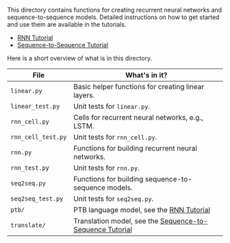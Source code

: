 This directory contains functions for creating recurrent neural networks
and sequence-to-sequence models. Detailed instructions on how to get started
and use them are available in the tutorials.

* [RNN Tutorial](http://tensorflow.org/tutorials/recurrent/)
* [Sequence-to-Sequence Tutorial](http://tensorflow.org/tutorials/seq2seq/)

Here is a short overview of what is in this directory.

File | What's in it?
--- | ---
`linear.py` | Basic helper functions for creating linear layers.
`linear_test.py` | Unit tests for `linear.py`.
`rnn_cell.py` | Cells for recurrent neural networks, e.g., LSTM.
`rnn_cell_test.py` | Unit tests for `rnn_cell.py`.
`rnn.py` | Functions for building recurrent neural networks.
`rnn_test.py` | Unit tests for `rnn.py`.
`seq2seq.py` | Functions for building sequence-to-sequence models.
`seq2seq_test.py` | Unit tests for `seq2seq.py`.
`ptb/` | PTB language model, see the [RNN Tutorial](http://tensorflow.org/tutorials/recurrent/)
`translate/` | Translation model, see the [Sequence-to-Sequence Tutorial](http://tensorflow.org/tutorials/seq2seq/)
